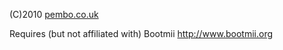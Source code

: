 (C)2010 [pembo.co.uk](http://www.pembo.co.uk)


Requires (but not affiliated with) Bootmii
http://www.bootmii.org